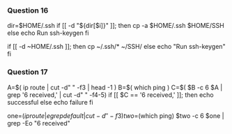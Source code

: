 ### Question 16
dir=$HOME/.ssh
if [[ -d "${dir[$i]}" ]]; then
cp -a $HOME/.ssh $HOME/SSH
else
echo Run ssh-keygen
fi

if [[ -d ~HOME/.ssh ]]; then
cp ~/.ssh/* ~/SSH/
else
echo "Run ssh-keygen"
fi

### Question 17
A=$( ip route | cut -d" " -f3 | head -1 )
B=$( which ping )
C=$( $B -c 6 $A | grep '6 received,' | cut -d" " -f4-5)
if [[ $C == '6 received,' ]]; then
   echo successful
else
   echo failure
fi

one=$(ip route | egrep default | cut -d' ' -f3)
two=$(which ping)
$two -c 6 $one | grep -Eo "6 received"
